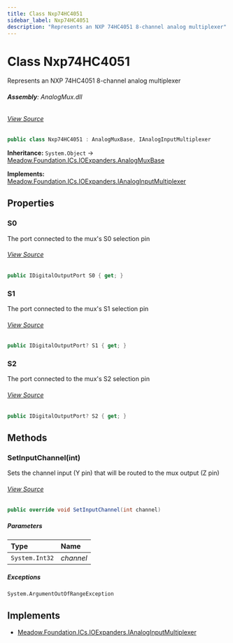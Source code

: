 ```yaml
---
title: Class Nxp74HC4051
sidebar_label: Nxp74HC4051
description: "Represents an NXP 74HC4051 8-channel analog multiplexer"
---
```

# Class Nxp74HC4051
Represents an NXP 74HC4051 8-channel analog multiplexer

###### **Assembly**: AnalogMux.dll
###### [View Source](https://github.com/WildernessLabs/Meadow.Foundation.git/blob/develop/Source/Meadow.Foundation.Peripherals/ICs.IOExpanders.AnalogMux/Driver/Drivers/Nxp74HC4051.cs#L9)
```csharp title="Declaration"
public class Nxp74HC4051 : AnalogMuxBase, IAnalogInputMultiplexer
```
**Inheritance:** `System.Object` -> [Meadow.Foundation.ICs.IOExpanders.AnalogMuxBase](../Meadow.Foundation.ICs.IOExpanders/AnalogMuxBase)

**Implements:**  
[Meadow.Foundation.ICs.IOExpanders.IAnalogInputMultiplexer](../Meadow.Foundation.ICs.IOExpanders/IAnalogInputMultiplexer)

## Properties
### S0
The port connected to the mux's S0 selection pin
###### [View Source](https://github.com/WildernessLabs/Meadow.Foundation.git/blob/develop/Source/Meadow.Foundation.Peripherals/ICs.IOExpanders.AnalogMux/Driver/Drivers/Nxp74HC4051.cs#L14)
```csharp title="Declaration"
public IDigitalOutputPort S0 { get; }
```
### S1
The port connected to the mux's S1 selection pin
###### [View Source](https://github.com/WildernessLabs/Meadow.Foundation.git/blob/develop/Source/Meadow.Foundation.Peripherals/ICs.IOExpanders.AnalogMux/Driver/Drivers/Nxp74HC4051.cs#L18)
```csharp title="Declaration"
public IDigitalOutputPort? S1 { get; }
```
### S2
The port connected to the mux's S2 selection pin
###### [View Source](https://github.com/WildernessLabs/Meadow.Foundation.git/blob/develop/Source/Meadow.Foundation.Peripherals/ICs.IOExpanders.AnalogMux/Driver/Drivers/Nxp74HC4051.cs#L22)
```csharp title="Declaration"
public IDigitalOutputPort? S2 { get; }
```
## Methods
### SetInputChannel(int)
Sets the channel input (Y pin) that will be routed to the mux output (Z pin)
###### [View Source](https://github.com/WildernessLabs/Meadow.Foundation.git/blob/develop/Source/Meadow.Foundation.Peripherals/ICs.IOExpanders.AnalogMux/Driver/Drivers/Nxp74HC4051.cs#L40)
```csharp title="Declaration"
public override void SetInputChannel(int channel)
```

##### Parameters

| Type | Name |
|:--- |:--- |
| `System.Int32` | *channel* |


##### Exceptions

`System.ArgumentOutOfRangeException`  


## Implements

* [Meadow.Foundation.ICs.IOExpanders.IAnalogInputMultiplexer](../Meadow.Foundation.ICs.IOExpanders/IAnalogInputMultiplexer)
